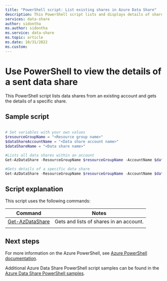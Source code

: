```yaml
---
title: "PowerShell script: List existing shares in Azure Data Share"
description: This PowerShell script lists and displays details of shares.
services: data-share
author: sidontha
ms.author: sidontha
ms.service: data-share
ms.topic: article
ms.date: 10/31/2022 
ms.custom:
---
```


# Use PowerShell to view the details of a sent data share

This PowerShell script lists data shares from an existing account and gets the details of a specific share.


## Sample script

```powershell

# Set variables with your own values
$resourceGroupName = "<Resource group name>"
$dataShareAccountName = "<Data share account name>"
$dataShareName = "<Data share name>"

#Lists all data shares within an account
Get-AzDataShare -ResourceGroupName $resourceGroupName -AccountName $dataShareAccountName

#Gets details of a specific data share
Get-AzDataShare -ResourceGroupName $resourceGroupName -AccountName $dataShareAccountName -Name $dataShareName

```


## Script explanation

This script uses the following commands: 

| Command | Notes |
|---|---|
| [Get-AzDataShare](/powershell/module/az.datashare/get-azdatashare) | Gets and lists of shares in an account. |
|||

## Next steps

For more information on the Azure PowerShell, see [Azure PowerShell documentation](/powershell/).

Additional Azure Data Share PowerShell script samples can be found in the [Azure Data Share PowerShell samples](../../samples-powershell.md).
